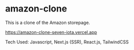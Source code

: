 # amazon-clone

This is a clone of the Amazon storepage.

https://amazon-clone-seven-iota.vercel.app

Tech Used:
Javascript, Next.js (SSR), React.js, TailwindCSS
